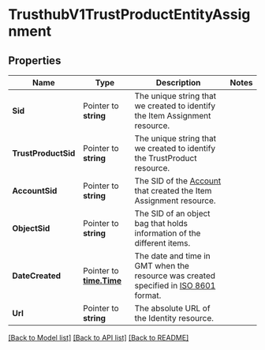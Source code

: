 # TrusthubV1TrustProductEntityAssignment

## Properties

Name | Type | Description | Notes
------------ | ------------- | ------------- | -------------
**Sid** | Pointer to **string** | The unique string that we created to identify the Item Assignment resource. |
**TrustProductSid** | Pointer to **string** | The unique string that we created to identify the TrustProduct resource. |
**AccountSid** | Pointer to **string** | The SID of the [Account](https://www.twilio.com/docs/iam/api/account) that created the Item Assignment resource. |
**ObjectSid** | Pointer to **string** | The SID of an object bag that holds information of the different items. |
**DateCreated** | Pointer to [**time.Time**](time.Time.md) | The date and time in GMT when the resource was created specified in [ISO 8601](https://en.wikipedia.org/wiki/ISO_8601) format. |
**Url** | Pointer to **string** | The absolute URL of the Identity resource. |

[[Back to Model list]](../README.md#documentation-for-models) [[Back to API list]](../README.md#documentation-for-api-endpoints) [[Back to README]](../README.md)


